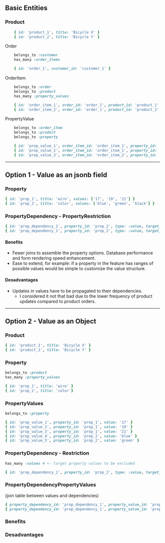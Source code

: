 ## Basic Entities

### Product

```ruby
    { id: 'product_1', title: 'Bicycle X' }
    { id: 'product_2', title: 'Bicycle Y' }
```

Order

```ruby
    belongs_to :customer
    has_many :order_items

    { id: 'order_1', customer_id: 'customer_1' }
```

OrderItem

```ruby
    belongs_to :order
    belongs_to :product
    has_many :property_values

    { id: 'order_item_1', order_id: 'order_1', product_id: 'product_1' }
    { id: 'order_item_2', order_id: 'order_1', product_id: 'product_2' }
```

PropertyValue

```ruby
    belongs_to :order_item
    belongs_to :product
    belongs_to :property

    { id: 'prop_value_1', order_item_id: 'order_item_1', property_id: 'prop_1', product_id: 'product_1', value: '19' }
    { id: 'prop_value_2', order_item_id: 'order_item_1', property_id: 'prop_2', product_id: 'product_1', value: 'black' }
    { id: 'prop_value_3', order_item_id: 'order_item_2', property_id: 'prop_3', product_id: 'product_2', value: 'blue' }
  ```


---
## Option 1 - Value as an jsonb field

### Property

```ruby
{ id: 'prop_1', title: 'wire', values: ['17', '19', '21'] }
{ id: 'prop_2', title: 'color', values: ['blue', 'green', 'black'] }
```

### PropertyDependency - PropertyRestriction

```ruby
{ id: 'prop_dependency_1', property_id: 'prop_2', type: :value, target_property_id: 'product_1', target_values: ['17'] }
{ id: 'prop_dependency_1', property_id: 'prop_2', type: :value, target_property_id: 'product_1', target_value: '17', restict_values: ['17', '12'] }
```

#### Benefits
  - Fewer joins to assemble the property options. Database performance and form rendering speed enhancement.
  - Ease to extend, for example: if a property in the feature has ranges of possible values would be simple to customize the value structure.

#### Desadvantages
- Updates in values have to be propagated to their dependencies.
  - I considered it not that bad due to the lower frequency of product updates compared to product orders.


---

## Option 2 - Value as an Object

### Product

```ruby
{ id: 'product_1', title: 'Bicycle X' }
{ id: 'product_2', title: 'Bicycle Y' }
```

### Property

```ruby
belongs_to :product
has_many :property_values

{ id: 'prop_1', title: 'wire' }
{ id: 'prop_2', title: 'color'}
```

### PropertyValues

```ruby
belongs_to :property

{ id: 'prop_value_1', property_id: 'prop_1', value: '17' }
{ id: 'prop_value_2', property_id: 'prop_1', value: '19' }
{ id: 'prop_value_3', property_id: 'prop_1', value: '21' }
{ id: 'prop_value_4', property_id: 'prop_2', value: 'blue' }
{ id: 'prop_value_5', property_id: 'prop_2', value: 'green' }
```

### PropertyDependency - Restriction

```ruby
has_many :values # <- target property values to be excluded

{ id: 'prop_dependency_1', property_id: 'prop_2', type: :value, target_property_id: 'prop_1' }
```

### PropertyDependencyPropertyValues
(join table between values and dependencies)

```ruby
{ property_dependency_id: 'prop_dependency_1', property_value_id: 'prop_value_1' }
{ property_dependency_id: 'prop_dependency_1', property_value_id: 'prop_value_2' }
```


### Benefits

### Desadvantages
